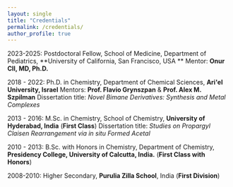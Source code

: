 ```yaml
---
layout: single
title: "Credentials"
permalink: /credentials/
author_profile: true
---
```

2023-2025: Postdoctoral Fellow, School of Medicine, Department of Pediatrics, **University of California, San Francisco, USA
**
Mentor: **Onur CIl, MD, Ph.D.**

2018 - 2022: Ph.D. in Chemistry, Department of Chemical Sciences, **Ari'el University, Israel**
    Mentors: **Prof. Flavio Grynszpan** & **Prof. Alex M. Szpilman**
Dissertation title: _Novel Bimane Derivatives: Synthesis and Metal Complexes_

2013 - 2016: M.Sc. in Chemistry, School of Chemistry, **University of Hyderabad, India** (**First Class**)
Dissertation title: _Studies on Propargyl Claisen Rearrangement via in situ Formed Acetal_

2010 - 2013: B.Sc. with Honors in Chemistry, Department of Chemistry, **Presidency College, University of Calcutta, India.** (**First Class with Honors**)

2008-2010: Higher Secondary, **Purulia Zilla School**, India (**First Division**)
